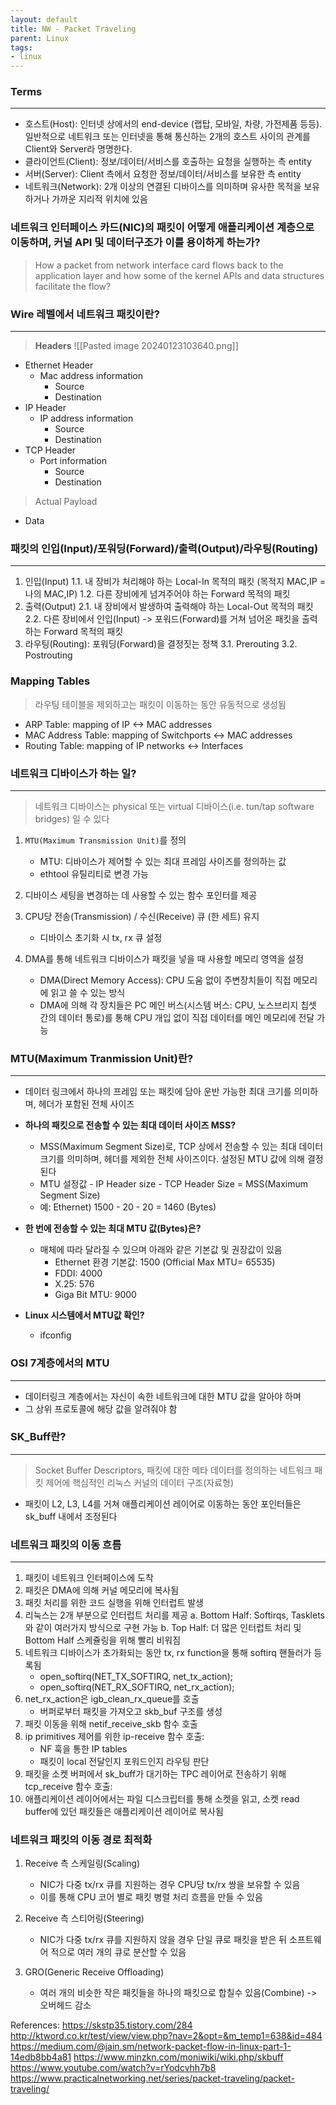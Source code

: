 ```yaml
---
layout: default
title: NW - Packet Traveling
parent: Linux
tags:
- linux
---
```


### Terms
---
- 호스트(Host): 인터넷 상에서의 end-device (랩탑, 모바일, 차량, 가전제품 등등). 일반적으로 네트워크 또는 인터넷을 통해 통신하는 2개의 호스트 사이의 관계를 Client와 Server라 명명한다.
- 클라이언트(Client): 정보/데이터/서비스를 호출하는 요청을 실행하는 측 entity
- 서버(Server): Client 측에서 요청한 정보/데이터/서비스를 보유한 측 entity
- 네트워크(Network): 2개 이상의 연결된 디바이스를 의미하며 유사한 목적을 보유하거나 가까운 지리적 위치에 있음

### 네트워크 인터페이스 카드(NIC)의 패킷이 어떻게 애플리케이션 계층으로 이동하며, 커널 API 및 데이터구조가 이를 용이하게 하는가?
> How a packet from network interface card flows back to the application layer and how some of the kernel APIs and data structures facilitate the flow?


### Wire 레벨에서 네트워크 패킷이란?
---
> **Headers**
![[Pasted image 20240123103640.png]]
- Ethernet Header
	- Mac address information
		- Source 
		- Destination
- IP Header
	- IP address information
		- Source 
		- Destination
- TCP Header
	- Port information
		- Source
		- Destination

> Actual Payload
- Data

### 패킷의 인입(Input)/포워딩(Forward)/출력(Output)/라우팅(Routing)
---
1. 인입(Input)
    1.1. 내 장비가 처리해야 하는 Local-In 목적의 패킷 (목적지 MAC,IP = 나의 MAC,IP)
    1.2. 다른 장비에게 넘겨주어야 하는 Forward 목적의 패킷
2. 출력(Output)
    2.1. 내 장비에서 발생하여 출력해야 하는 Local-Out 목적의 패킷
    2.2. 다른 장비에서 인입(Input) -> 포워드(Forward)를 거쳐 넘어온 패킷을 출력하는 Forward 목적의 패킷
3. 라우팅(Routing): 포워딩(Forward)을 결정짓는 정책
    3.1. Prerouting
    3.2. Postrouting

### Mapping Tables
> 라우팅 테이블을 제외하고는 패킷이 이동하는 동안 유동적으로 생성됨
- ARP Table: mapping of IP <-> MAC addresses
- MAC Address Table: mapping of Switchports <-> MAC addresses
- Routing Table: mapping of IP networks <-> Interfaces

### 네트워크 디바이스가 하는 일?
---
> 네트워크 디바이스는 physical 또는 virtual 디바이스(i.e. tun/tap software bridges) 일 수 있다

1. `MTU(Maximum Transmission Unit)`를 정의
    - MTU: 디바이스가 제어할 수 있는 최대 프레임 사이즈를 정의하는 값
    - ethtool 유틸리티로 변경 가능

2. 디바이스 세팅을 변경하는 데 사용할 수 있는 함수 포인터를 제공

3. CPU당 전송(Transmission) / 수신(Receive) 큐 (한 세트) 유지
    - 디바이스 초기화 시 tx, rx 큐 설정

4. DMA를 통해 네트워크 디바이스가 패킷을 넣을 때 사용할 메모리 영역을 설정
    - DMA(Direct Memory Access): CPU 도움 없이 주변장치들이 직접 메모리에 읽고 쓸 수 있는 방식
    - DMA에 의해 각 장치들은 PC 메인 버스(시스템 버스: CPU, 노스브리지 칩셋 간의 데이터 통로)를 통해 CPU 개입 없이 직접 데이터를 메인 메모리에 전달 가능


### MTU(Maximum Tranmission Unit)란?
---
- 데이터 링크에서 하나의 프레임 또는 패킷에 담아 운반 가능한 최대 크기를 의미하며, 헤더가 포함된 전체 사이즈

- **하나의 패킷으로 전송할 수 있는 최대 데이터 사이즈 MSS?**
	- MSS(Maximum Segment Size)로, TCP 상에서 전송할 수 있는 최대 데이터 크기를 의미하며, 헤더를 제외한 전체 사이즈이다. 설정된 MTU 값에 의해 결정된다
	- MTU 설정값 - IP Header size - TCP Header Size = MSS(Maximum Segment Size)
	- 예: Ethernet) 1500 - 20 - 20 = 1460 (Bytes)

- **한 번에 전송할 수 있는 최대 MTU 값(Bytes)은?**
	- 매체에 따라 달라질 수 있으며 아래와 같은 기본값 및 권장값이 있음
		- Ethernet 환경 기본값: 1500 (Official Max MTU= 65535)
		- FDDI: 4000
		- X.25: 576
		- Giga Bit MTU: 9000 
- **Linux 시스템에서 MTU값 확인?**
	- ifconfig


### OSI 7계층에서의 MTU
---
- 데이터링크 계층에서는 자신이 속한 네트워크에 대한 MTU 값을 알아야 하며
- 그 상위 프로토콜에 해당 값을 알려줘야 함 


### SK_Buff란?
---
> Socket Buffer Descriptors, 패킷에 대한 메타 데이터를 정의하는 네트워크 패킷 제어에 핵심적인 리눅스 커널의 데이터 구조(자료형)

- 패킷이 L2, L3, L4를 거쳐 애플리케이션 레이어로 이동하는 동안 포인터들은 sk_buff 내에서 조정된다


### 네트워크 패킷의 이동 흐름
---
1. 패킷이 네트워크 인터페이스에 도착
2. 패킷은 DMA에 의해 커널 메모리에 복사됨
3. 패킷 처리를 위한 코드 실행을 위해 인터럽트 발생
4. 리눅스는 2개 부분으로 인터럽트 처리를 제공
    a. Bottom Half: Softirqs, Tasklets와 같이 여러가지 방식으로 구현 가능
    b. Top Half: 더 많은 인터럽트 처리 및 Bottom Half 스케쥴링을 위해 빨리 비워짐
5. 네트워크 디바이스가 초가화되는 동안 tx, rx function을 통해 softirq 핸들러가 등록됨
    - open_softirq(NET_TX_SOFTIRQ, net_tx_action);
    - open_softirq(NET_RX_SOFTIRQ, net_rx_action);
6. net_rx_action은 igb_clean_rx_queue를 호출
    - 버퍼로부터 패킷을 가져오고 skb_buf 구조를 생성
7. 패킷 이동을 위해 netif_receive_skb 함수 호출
8. ip primitives 제어를 위한 ip-receive 함수 호출:
    - NF 훅을 통한 IP tables
    - 패킷이 local 전달인지 포워드인지 라우팅 판단
9. 패킷을 소켓 버퍼에서 sk_buff가 대기하는 TPC 레이어로 전송하기 위해 tcp_receive 함수 호출: 
10. 애플리케이션 레이어에서는 파일 디스크립터를 통해 소켓을 읽고, 소켓 read buffer에 있던 패킷들은 애플리케이션 레이어로 복사됨


### 네트워크 패킷의 이동 경로 최적화
1. Receive 측 스케일링(Scaling)
    - NIC가 다중 tx/rx 큐를 지원하는 경우 CPU당 tx/rx 쌍을 보유할 수 있음
    - 이를 통해 CPU 코어 별로 패킷 병렬 처리 흐름을 만들 수 있음

2. Receive 측 스티어링(Steering)
    - NIC가 다중 tx/rx 큐를 지원하지 않을 경우 단일 큐로 패킷을 받은 뒤 소프트웨어 적으로 여러 개의 큐로 분산할 수 있음

3. GRO(Generic Receive Offloading)
    - 여러 개의 비슷한 작은 패킷들을 하나의 패킷으로 합칠수 있음(Combine) -> 오버헤드 감소

References: 
https://skstp35.tistory.com/284
http://ktword.co.kr/test/view/view.php?nav=2&opt=&m_temp1=638&id=484
https://medium.com/@jain.sm/network-packet-flow-in-linux-part-1-14edb8bb4a81
https://www.minzkn.com/moniwiki/wiki.php/skbuff
https://www.youtube.com/watch?v=rYodcvhh7b8
https://www.practicalnetworking.net/series/packet-traveling/packet-traveling/